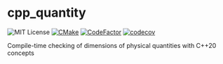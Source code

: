 # cpp_quantity

![MIT License](https://img.shields.io/github/license/Haru-T/cpp_quantity)
[![CMake](https://github.com/Haru-T/cpp_quantity/workflows/CMake/badge.svg)](https://github.com/Haru-T/cpp_quantity/actions?query=workflow%3ACMake)
[![CodeFactor](https://www.codefactor.io/repository/github/haru-t/cpp_quantity/badge)](https://www.codefactor.io/repository/github/haru-t/cpp_quantity)
[![codecov](https://codecov.io/gh/Haru-T/cpp_quantity/branch/main/graph/badge.svg)](https://codecov.io/gh/Haru-T/cpp_quantity)

Compile-time checking of dimensions of physical quantities with C++20 concepts
